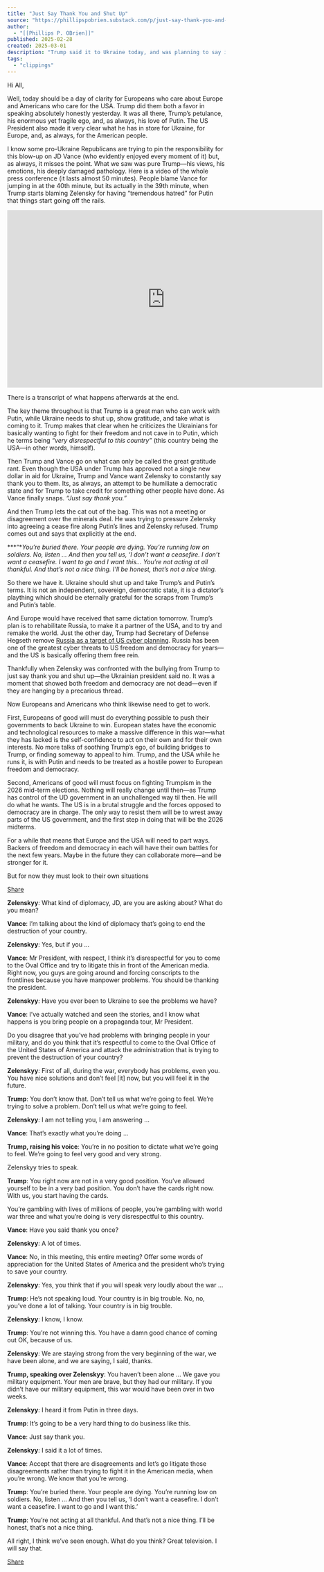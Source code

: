 ```yaml
---
title: "Just Say Thank You and Shut Up"
source: "https://phillipspobrien.substack.com/p/just-say-thank-you-and-shut-up?utm_source=post-email-title&publication_id=1176440&post_id=158155908&utm_campaign=email-post-title&isFreemail=true&r=7br8e&triedRedirect=true&utm_medium=email"
author:
  - "[[Phillips P. OBrien]]"
published: 2025-02-28
created: 2025-03-01
description: "Trump said it to Ukraine today, and was planning to say it to Europe tomorrow."
tags:
  - "clippings"
---
```

Hi All,

Well, today should be a day of clarity for Europeans who care about Europe and Americans who care for the USA. Trump did them both a favor in speaking absolutely honestly yesterday. It was all there, Trump’s petulance, his enormous yet fragile ego, and, as always, his love of Putin. The US President also made it very clear what he has in store for Ukraine, for Europe, and, as always, for the American people.

I know some pro-Ukraine Republicans are trying to pin the responsibility for this blow-up on JD Vance (who evidently enjoyed every moment of it) but, as always, it misses the point. What we saw was pure Trump—his views, his emotions, his deeply damaged pathology. Here is a video of the whole press conference (it lasts almost 50 minutes). People blame Vance for jumping in at the 40th minute, but its actually in the 39th minute, when Trump starts blaming Zelensky for having “tremendous hatred” for Putin that things start going off the rails.

<iframe src="https://www.youtube-nocookie.com/embed/7pxbGjvcdyY?rel=0&amp;autoplay=0&amp;showinfo=0&amp;enablejsapi=0" frameborder="0" loading="lazy" gesture="media" allow="autoplay; fullscreen" allowautoplay="true" allowfullscreen="true" width="728" height="409"></iframe>

There is a transcript of what happens afterwards at the end.

The key theme throughout is that Trump is a great man who can work with Putin, while Ukraine needs to shut up, show gratitude, and take what is coming to it. Trump makes that clear when he criticizes the Ukrainians for basically wanting to fight for their freedom and not cave in to Putin, which he terms being *“very disrespectful to this country”* (this country being the USA—in other words, himself).

Then Trump and Vance go on what can only be called the great gratitude rant. Even though the USA under Trump has approved not a single new dollar in aid for Ukraine, Trump and Vance want Zelensky to constantly say thank you to them. Its, as always, an attempt to be humiliate a democratic state and for Trump to take credit for something other people have done. As Vance finally snaps. *“Just say thank you.”*

And then Trump lets the cat out of the bag. This was not a meeting or disagreement over the minerals deal. He was trying to pressure Zelensky into agreeing a cease fire along Putin’s lines and Zelensky refused. Trump comes out and says that explicitly at the end.

***“**You’re buried there. Your people are dying. You’re running low on soldiers. No, listen … And then you tell us, ‘I don’t want a ceasefire. I don’t want a ceasefire. I want to go and I want this… You’re not acting at all thankful. And that’s not a nice thing. I’ll be honest, that’s not a nice thing.*

So there we have it. Ukraine should shut up and take Trump’s and Putin’s terms. It is not an independent, sovereign, democratic state, it is a dictator’s plaything which should be eternally grateful for the scraps from Trump’s and Putin’s table.

And Europe would have received that same dictation tomorrow. Trump’s plan is to rehabilitate Russia, to make it a partner of the USA, and to try and remake the world. Just the other day, Trump had Secretary of Defense Hegseth remove [Russia as a target of US cyber planning](https://www.msn.com/en-us/news/world/hegseth-orders-halt-on-all-russia-related-cybersecurity-operational-planning/ar-AA1A1itr). Russia has been one of the greatest cyber threats to US freedom and democracy for years—and the US is basically offering them free rein.

Thankfully when Zelensky was confronted with the bullying from Trump to just say thank you and shut up—the Ukrainian president said no. It was a moment that showed both freedom and democracy are not dead—even if they are hanging by a precarious thread.

Now Europeans and Americans who think likewise need to get to work.

First, Europeans of good will must do everything possible to push their governments to back Ukraine to win. European states have the economic and technological resources to make a massive difference in this war—what they has lacked is the self-confidence to act on their own and for their own interests. No more talks of soothing Trump’s ego, of building bridges to Trump, or finding someway to appeal to him. Trump, and the USA while he runs it, is with Putin and needs to be treated as a hostile power to European freedom and democracy.

Second, Americans of good will must focus on fighting Trumpism in the 2026 mid-term elections. Nothing will really change until then—as Trump has control of the UD government in an unchallenged way til then. He will do what he wants. The US is in a brutal struggle and the forces opposed to democracy are in charge. The only way to resist them will be to wrest away parts of the US government, and the first step in doing that will be the 2026 midterms.

For a while that means that Europe and the USA will need to part ways. Backers of freedom and democracy in each will have their own battles for the next few years. Maybe in the future they can collaborate more—and be stronger for it.

But for now they must look to their own situations

[Share](https://phillipspobrien.substack.com/p/just-say-thank-you-and-shut-up?utm_source=substack&utm_medium=email&utm_content=share&action=share&token=eyJ1c2VyX2lkIjoxMjMwNTgyMiwicG9zdF9pZCI6MTU4MTU1OTA4LCJpYXQiOjE3NDA4NjE3MTAsImV4cCI6MTc0MzQ1MzcxMCwiaXNzIjoicHViLTExNzY0NDAiLCJzdWIiOiJwb3N0LXJlYWN0aW9uIn0.H9TBOOmrw6yKGKLqrP5onzttiDH3CicN1R6Gd4t_6I8)

**Zelenskyy**: What kind of diplomacy, JD, are you are asking about? What do you mean?

**Vance**: I’m talking about the kind of diplomacy that’s going to end the destruction of your country.

**Zelenskyy**: Yes, but if you …

**Vance**: Mr President, with respect, I think it’s disrespectful for you to come to the Oval Office and try to litigate this in front of the American media. Right now, you guys are going around and forcing conscripts to the frontlines because you have manpower problems. You should be thanking the president.

**Zelenskyy**: Have you ever been to Ukraine to see the problems we have?

**Vance**: I’ve actually watched and seen the stories, and I know what happens is you bring people on a propaganda tour, Mr President.

Do you disagree that you’ve had problems with bringing people in your military, and do you think that it’s respectful to come to the Oval Office of the United States of America and attack the administration that is trying to prevent the destruction of your country?

**Zelenskyy**: First of all, during the war, everybody has problems, even you. You have nice solutions and don’t feel \[it\] now, but you will feel it in the future.

**Trump**: You don’t know that. Don’t tell us what we’re going to feel. We’re trying to solve a problem. Don’t tell us what we’re going to feel.

**Zelenskyy**: I am not telling you, I am answering …

**Vance**: That’s exactly what you’re doing …

**Trump, raising his voice**: You’re in no position to dictate what we’re going to feel. We’re going to feel very good and very strong.

Zelenskyy tries to speak.

**Trump**: You right now are not in a very good position. You’ve allowed yourself to be in a very bad position. You don’t have the cards right now. With us, you start having the cards.

You’re gambling with lives of millions of people, you’re gambling with world war three and what you’re doing is very disrespectful to this country.

**Vance**: Have you said thank you once?

**Zelenskyy**: A lot of times.

**Vance**: No, in this meeting, this entire meeting? Offer some words of appreciation for the United States of America and the president who’s trying to save your country.

**Zelenskyy**: Yes, you think that if you will speak very loudly about the war …

**Trump**: He’s not speaking loud. Your country is in big trouble. No, no, you’ve done a lot of talking. Your country is in big trouble.

**Zelenskyy**: I know, I know.

**Trump**: You’re not winning this. You have a damn good chance of coming out OK, because of us.

**Zelenskyy**: We are staying strong from the very beginning of the war, we have been alone, and we are saying, I said, thanks.

**Trump, speaking over Zelenskyy**: You haven’t been alone … We gave you military equipment. Your men are brave, but they had our military. If you didn’t have our military equipment, this war would have been over in two weeks.

**Zelenskyy**: I heard it from Putin in three days.

**Trump**: It’s going to be a very hard thing to do business like this.

**Vance**: Just say thank you.

**Zelenskyy**: I said it a lot of times.

**Vance**: Accept that there are disagreements and let’s go litigate those disagreements rather than trying to fight it in the American media, when you’re wrong. We know that you’re wrong.

**Trump**: You’re buried there. Your people are dying. You’re running low on soldiers. No, listen … And then you tell us, ‘I don’t want a ceasefire. I don’t want a ceasefire. I want to go and I want this.’

**Trump**: You’re not acting at all thankful. And that’s not a nice thing. I’ll be honest, that’s not a nice thing.

All right, I think we’ve seen enough. What do you think? Great television. I will say that.

[Share](https://phillipspobrien.substack.com/p/just-say-thank-you-and-shut-up?utm_source=substack&utm_medium=email&utm_content=share&action=share&token=eyJ1c2VyX2lkIjoxMjMwNTgyMiwicG9zdF9pZCI6MTU4MTU1OTA4LCJpYXQiOjE3NDA4NjE3MTAsImV4cCI6MTc0MzQ1MzcxMCwiaXNzIjoicHViLTExNzY0NDAiLCJzdWIiOiJwb3N0LXJlYWN0aW9uIn0.H9TBOOmrw6yKGKLqrP5onzttiDH3CicN1R6Gd4t_6I8)